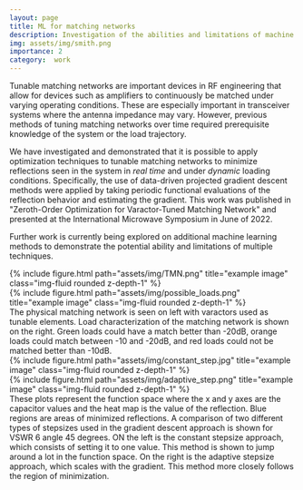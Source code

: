 ```yaml
---
layout: page
title: ML for matching networks
description: Investigation of the abilities and limitations of machine learning techniques to the application of real-time, tunable matching networks.
img: assets/img/smith.png
importance: 2
category:  work
---
```

Tunable matching networks are important devices in RF engineering that allow for devices such as amplifiers to continuously be matched 
under varying operating conditions. These are especially important in transceiver systems where the antenna impedance may vary. However, previous
methods of tuning matching networks over time required prerequisite knowledge of the system or the load trajectory.

We have investigated and demonstrated that it is possible to apply optimization techniques to tunable matching networks to minimize reflections seen in the system 
in *real time* and under *dynamic* loading conditions. Specifically, the use of data-driven projected gradient descent methods were applied by taking periodic functional evaluations of the reflection behavior and estimating the gradient. This work was published in "Zeroth-Order Optimization for Varactor-Tuned Matching Network" and presented at the International Microwave Symposium in June of 2022.

Further work is currently being explored on additional machine learning methods to demonstrate the potential ability and limitations of multiple techniques.




    






<div class="row justify-content-sm-center">
    <div class="col-sm-7 mt-5 mt-md-.25">
        {% include figure.html path="assets/img/TMN.png" title="example image" class="img-fluid rounded z-depth-1" %}
    </div>
    <div class="col-sm-5 mt-5 mt-md-0">
        {% include figure.html path="assets/img/possible_loads.png" title="example image" class="img-fluid rounded z-depth-1" %}
    </div>
</div>
<div class="caption">
    The physical matching network is seen on left with varactors used as tunable elements. Load characterization of the matching network is shown on the right. Green loads could have a match better than -20dB, orange loads could match between -10 and -20dB, and red loads could not be matched better than -10dB.



<div class="row justify-content-sm-center">
    <div class="col-sm-4 mt-4 mt-md-0">
        {% include figure.html path="assets/img/constant_step.jpg" title="example image" class="img-fluid rounded z-depth-1" %}
    </div>
    <div class="col-sm-4 mt-4 mt-md-0">
        {% include figure.html path="assets/img/adaptive_step.png" title="example image" class="img-fluid rounded z-depth-1" %}
    </div>
</div>
<div class="caption">
    These plots represent the function space where the x and y axes are the capacitor values and the heat map is the value of the reflection. Blue regions are areas of minimized reflections. A comparison of two different types of stepsizes used in the gradient descent approach is shown for VSWR 6 angle 45 degrees. ON the left is the constant stepsize approach, which consists of setting it to one value. This method is shown to jump around a lot in the function space. On the right is the adaptive stepsize approach, which scales with the gradient. This method more closely follows the region of minimization. 
</div>
